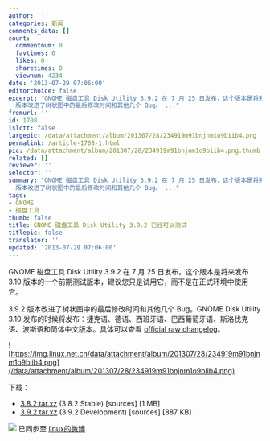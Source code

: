 ```yaml
---
author: ''
categories: 新闻
comments_data: []
count:
  commentnum: 0
  favtimes: 0
  likes: 0
  sharetimes: 0
  viewnum: 4234
date: '2013-07-29 07:06:00'
editorchoice: false
excerpt: "GNOME 磁盘工具 Disk Utility 3.9.2 在 7 月 25 日发布，这个版本是将来发布 3.10 版本的一个前期测试版本，建议您只是试用它，而不是在正式环境中使用它。\r\n3.9.2
  版本改进了树状图中的最后修改时间和其他几个 Bug。 ..."
fromurl: ''
id: 1708
islctt: false
largepic: /data/attachment/album/201307/28/234919m91bnjnm1o9biib4.png
permalink: /article-1708-1.html
pic: /data/attachment/album/201307/28/234919m91bnjnm1o9biib4.png.thumb.jpg
related: []
reviewer: ''
selector: ''
summary: "GNOME 磁盘工具 Disk Utility 3.9.2 在 7 月 25 日发布，这个版本是将来发布 3.10 版本的一个前期测试版本，建议您只是试用它，而不是在正式环境中使用它。\r\n3.9.2
  版本改进了树状图中的最后修改时间和其他几个 Bug。 ..."
tags:
- GNOME
- 磁盘工具
thumb: false
title: GNOME 磁盘工具 Disk Utility 3.9.2 已经可以测试
titlepic: false
translator: ''
updated: '2013-07-29 07:06:00'
---
```


GNOME 磁盘工具 Disk Utility 3.9.2 在 7 月 25 日发布，这个版本是将来发布 3.10 版本的一个前期测试版本，建议您只是试用它，而不是在正式环境中使用它。


3.9.2 版本改进了树状图中的最后修改时间和其他几个 Bug。GNOME Disk Utility 3.10 发布的时候将发布：捷克语、德语、西班牙语、巴西葡萄牙语、斯洛伐克语、波斯语和简体中文版本。具体可以查看 [official raw changelog](http://ftp.acc.umu.se/pub/GNOME/sources/baobab/3.9/baobab-3.9.2.news)。


![https://img.linux.net.cn/data/attachment/album/201307/28/234919m91bnjnm1o9biib4.png](/data/attachment/album/201307/28/234919m91bnjnm1o9biib4.png)


下载：


* [3.8.2 tar.xz](http://ftp.acc.umu.se/pub/GNOME/sources/baobab/3.8/baobab-3.8.2.tar.xz) (3.8.2 Stable) [sources] [1 MB]
* [3.9.2 tar.xz](http://ftp.acc.umu.se/pub/GNOME/sources/baobab/3.9/baobab-3.9.2.tar.xz) (3.9.2 Development) [sources] [887 KB]


![](https://img.linux.net.cn/xwb/images/bgimg/icon_logo.png) 已同步至 [linux的微博](http://weibo.com/1772191555)